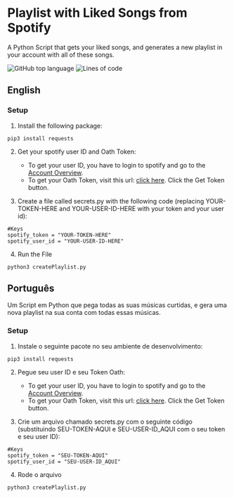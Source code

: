 # Playlist with Liked Songs from Spotify

A Python Script that gets your liked songs, and generates a new playlist in your account with all of these songs.

<p>
   <img alt="GitHub top language" src="https://img.shields.io/github/languages/top/thainapires/last10-SavedTracks-Spotify">
   <img alt="Lines of code" src="https://img.shields.io/tokei/lines/github/thainapires/last10-SavedTracks-Spotify">
</p>

## English

### Setup

1. Install the following package:

```
pip3 install requests
```

2. Get your spotify user ID and Oath Token:

   - To get your user ID, you have to login to spotify and go to the [Account Overview](https://www.spotify.com/us/account/overview/).
   - To get your Oath Token, visit this url: [click here](https://developer.spotify.com/console/post-playlists/). Click the Get Token button.


3. Create a file called secrets.py with the following code (replacing YOUR-TOKEN-HERE and YOUR-USER-ID-HERE with your token and your user id):

```
#Keys
spotify_token = "YOUR-TOKEN-HERE"
spotify_user_id = "YOUR-USER-ID-HERE"
```

4. Run the File

```
python3 createPlaylist.py
```

## Português

Um Script em Python que pega todas as suas músicas curtidas, e gera uma nova playlist na sua conta com todas essas músicas.

### Setup

1. Instale o seguinte pacote no seu ambiente de desenvolvimento:

```
pip3 install requests
```

2. Pegue seu user ID e seu Token Oath:
   - To get your user ID, you have to login to spotify and go to the [Account Overview](https://www.spotify.com/us/account/overview/).
   - To get your Oath Token, visit this url: [click here](https://developer.spotify.com/console/post-playlists/). Click the Get Token button.


3. Crie um arquivo chamado secrets.py com o seguinte código (substituindo SEU-TOKEN-AQUI e SEU-USER-ID_AQUI com o seu token e seu user ID):

```
#Keys
spotify_token = "SEU-TOKEN-AQUI"
spotify_user_id = "SEU-USER-ID_AQUI"
```

4. Rode o arquivo

```
python3 createPlaylist.py
```
